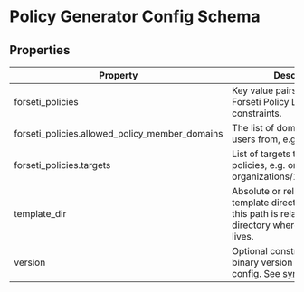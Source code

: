 # Policy Generator Config Schema

<!-- These files are auto generated -->

## Properties

| Property | Description | Type | Required | Default | Pattern |
| -------- | ----------- | ---- | -------- | ------- | ------- |
| forseti_policies | Key value pairs configure Forseti Policy Library constraints. | object | false | - | - |
| forseti_policies.allowed_policy_member_domains | The list of domains to allow users from, e.g. example.com | array(string) | false | - | - |
| forseti_policies.targets | List of targets to apply the policies, e.g. organizations/**, organizations/123/folders/456. | array(string) | true | - | - |
| template_dir | Absolute or relative path to the template directory. If relative, this path is relative to the directory where the config file lives. | string | true | - | - |
| version | Optional constraint on the binary version required for this config. See [syntax](https://www.terraform.io/docs/configuration/version-constraints.html). | string | false | - | - |
